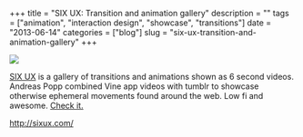 +++
title = "SIX UX: Transition and animation gallery"
description = ""
tags = ["animation", "interaction design", "showcase", "transitions"]
date = "2013-06-14"
categories = ["blog"]
slug = "six-ux-transition-and-animation-gallery"
+++



  <div class="notebook-screenshot"><a href="http://sixux.com/"><img id='bluga-thumbnail-2637' class='bluga-thumbnail large' src='http://media.konigi.com/bluga/
wt51bbb49a4f492_large.jpg'/></a></div><p><a href="http://sixux.com/">SIX UX</a> is a gallery of transitions and animations shown as 6 second videos. Andreas Popp combined Vine app videos with tumblr to showcase otherwise ephemeral movements found around the web. Low fi and awesome. <a href="http://sixux.com/">Check it.</a></p>

    
  <a href="http://sixux.com/">http://sixux.com/</a>
